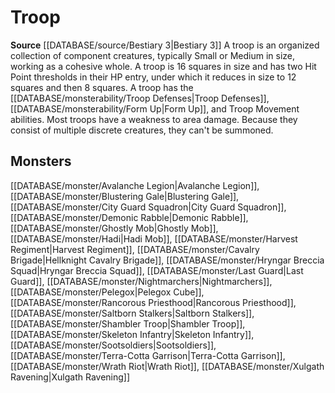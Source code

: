 ﻿---
id: '367'
name: Troop
rarity: Common
source: '[[DATABASE/source/Bestiary 3|Bestiary 3]]'
trait:
- Troop
type: Trait

---
# Troop

**Source** [[DATABASE/source/Bestiary 3|Bestiary 3]]
A troop is an organized collection of component creatures, typically Small or Medium in size, working as a cohesive whole. A troop is 16 squares in size and has two Hit Point thresholds in their HP entry, under which it reduces in size to 12 squares and then 8 squares. A troop has the [[DATABASE/monsterability/Troop Defenses|Troop Defenses]], [[DATABASE/monsterability/Form Up|Form Up]], and Troop Movement abilities. Most troops have a weakness to area damage. Because they consist of multiple discrete creatures, they can't be summoned.

## Monsters

[[DATABASE/monster/Avalanche Legion|Avalanche Legion]], [[DATABASE/monster/Blustering Gale|Blustering Gale]], [[DATABASE/monster/City Guard Squadron|City Guard Squadron]], [[DATABASE/monster/Demonic Rabble|Demonic Rabble]], [[DATABASE/monster/Ghostly Mob|Ghostly Mob]], [[DATABASE/monster/Hadi|Hadi Mob]], [[DATABASE/monster/Harvest Regiment|Harvest Regiment]], [[DATABASE/monster/Cavalry Brigade|Hellknight Cavalry Brigade]], [[DATABASE/monster/Hryngar Breccia Squad|Hryngar Breccia Squad]], [[DATABASE/monster/Last Guard|Last Guard]], [[DATABASE/monster/Nightmarchers|Nightmarchers]], [[DATABASE/monster/Pelegox|Pelegox Cube]], [[DATABASE/monster/Rancorous Priesthood|Rancorous Priesthood]], [[DATABASE/monster/Saltborn Stalkers|Saltborn Stalkers]], [[DATABASE/monster/Shambler Troop|Shambler Troop]], [[DATABASE/monster/Skeleton Infantry|Skeleton Infantry]], [[DATABASE/monster/Sootsoldiers|Sootsoldiers]], [[DATABASE/monster/Terra-Cotta Garrison|Terra-Cotta Garrison]], [[DATABASE/monster/Wrath Riot|Wrath Riot]], [[DATABASE/monster/Xulgath Ravening|Xulgath Ravening]]